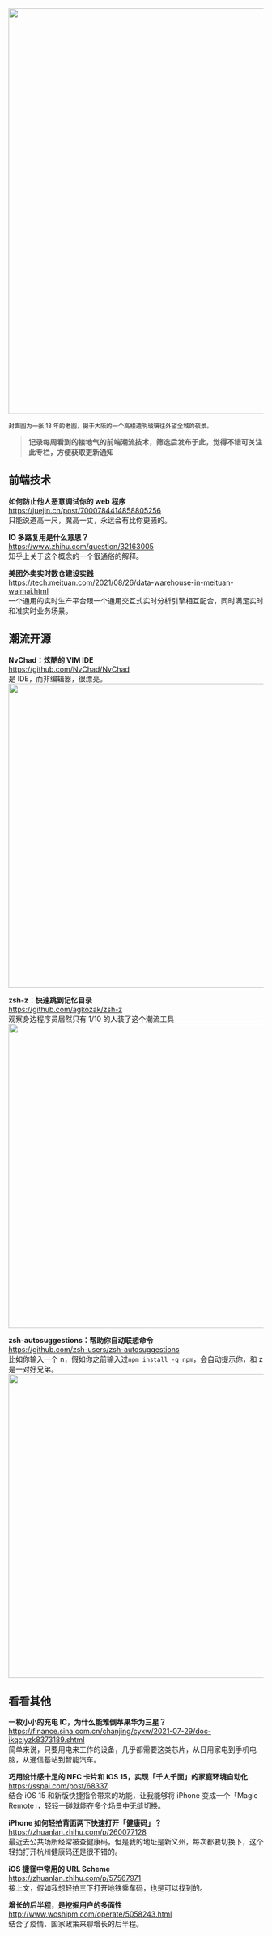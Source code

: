<img src=https://gw.alipayobjects.com/zos/k/7q/dPhcAh.jpg width=800/>  

<small>封面图为一张 18 年的老图，摄于大阪的一个高楼透明玻璃往外望全城的夜景。</small>  

> **记录每周看到的接地气的前端潮流技术，筛选后发布于此，觉得不错可关注此专栏，方便获取更新通知**  

## 前端技术

**如何防止他人恶意调试你的 web 程序**  
<https://juejin.cn/post/7000784414858805256>  
只能说道高一尺，魔高一丈，永远会有比你更骚的。

**IO 多路复用是什么意思？**  
<https://www.zhihu.com/question/32163005>  
知乎上关于这个概念的一个很通俗的解释。

**美团外卖实时数仓建设实践**  
<https://tech.meituan.com/2021/08/26/data-warehouse-in-meituan-waimai.html>  
一个通用的实时生产平台跟一个通用交互式实时分析引擎相互配合，同时满足实时和准实时业务场景。

## 潮流开源

**NvChad：炫酷的 VIM IDE**  
<https://github.com/NvChad/NvChad>  
是 IDE，而非编辑器，很漂亮。  
<img src=https://cdn.fliggy.com/upic/DptSOj.jpg width=600/>  

**zsh-z：快速跳到记忆目录**  
<https://github.com/agkozak/zsh-z>  
观察身边程序员居然只有 1/10 的人装了这个潮流工具
<img src=https://cdn.fliggy.com/upic/CLh5XK.gif width=600/>  

**zsh-autosuggestions：帮助你自动联想命令**  
<https://github.com/zsh-users/zsh-autosuggestions>  
比如你输入一个 n，假如你之前输入过`npm install -g npm`，会自动提示你，和 z 是一对好兄弟。  
<img src=https://cdn.fliggy.com/upic/TZtuw3.jpg width=600/>  

## 看看其他

**一枚小小的充电 IC，为什么能难倒苹果华为三星？**  
<https://finance.sina.com.cn/chanjing/cyxw/2021-07-29/doc-ikqciyzk8373189.shtml>  
简单来说，只要用电来工作的设备，几乎都需要这类芯片，从日用家电到手机电脑，从通信基站到智能汽车。

**巧用设计感十足的 NFC 卡片和 iOS 15，实现「千人千面」的家庭环境自动化**  
<https://sspai.com/post/68337>  
结合 iOS 15 和新版快捷指令带来的功能，让我能够将 iPhone 变成一个「Magic Remote」，轻轻一碰就能在多个场景中无缝切换。

**iPhone 如何轻拍背面两下快速打开「健康码」？**  
<https://zhuanlan.zhihu.com/p/260077128>  
最近去公共场所经常被查健康码，但是我的地址是新义州，每次都要切换下，这个轻拍打开杭州健康码还是很不错的。

**iOS 捷径中常用的 URL Scheme**  
<https://zhuanlan.zhihu.com/p/57567971>  
接上文，假如我想轻拍三下打开地铁乘车码，也是可以找到的。

**增长的后半程，是挖掘用户的多面性**  
<http://www.woshipm.com/operate/5058243.html>  
结合了疫情、国家政策来聊增长的后半程。
